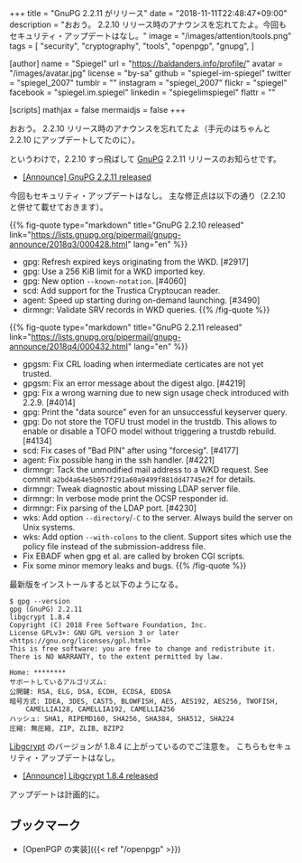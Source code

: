 +++
title = "GnuPG 2.2.11 がリリース"
date = "2018-11-11T22:48:47+09:00"
description = "おおう。 2.2.10 リリース時のアナウンスを忘れてたよ。今回もセキュリティ・アップデートはなし。"
image = "/images/attention/tools.png"
tags = [
  "security",
  "cryptography",
  "tools",
  "openpgp",
  "gnupg",
]

[author]
  name      = "Spiegel"
  url       = "https://baldanders.info/profile/"
  avatar    = "/images/avatar.jpg"
  license   = "by-sa"
  github    = "spiegel-im-spiegel"
  twitter   = "spiegel_2007"
  tumblr    = ""
  instagram = "spiegel_2007"
  flickr    = "spiegel"
  facebook  = "spiegel.im.spiegel"
  linkedin  = "spiegelimspiegel"
  flattr    = ""

[scripts]
  mathjax = false
  mermaidjs = false
+++

おおう。
2.2.10 リリース時のアナウンスを忘れてたよ（手元のはちゃんと 2.2.10 にアップデートしてたのに）。

というわけで，2.2.10 すっ飛ばして [GnuPG] 2.2.11 リリースのお知らせです。

- [[Announce] GnuPG 2.2.11 released](https://lists.gnupg.org/pipermail/gnupg-announce/2018q4/000432.html)

今回もセキュリティ・アップデートはなし。
主な修正点は以下の通り（2.2.10 と併せて載せておきます）。

{{% fig-quote type="markdown" title="GnuPG 2.2.10 released" link="https://lists.gnupg.org/pipermail/gnupg-announce/2018q3/000428.html" lang="en" %}}
- gpg: Refresh expired keys originating from the WKD.  [#2917]
- gpg: Use a 256 KiB limit for a WKD imported key.
- gpg: New option `--known-notation`.  [#4060]
- scd: Add support for the Trustica Cryptoucan reader.
- agent: Speed up starting during on-demand launching.  [#3490]
- dirmngr: Validate SRV records in WKD queries.
{{% /fig-quote %}}

{{% fig-quote type="markdown" title="GnuPG 2.2.11 released" link="https://lists.gnupg.org/pipermail/gnupg-announce/2018q4/000432.html" lang="en" %}}
* gpgsm: Fix CRL loading when intermediate certicates are not yet trusted.
* gpgsm: Fix an error message about the digest algo.  [#4219]
* gpg: Fix a wrong warning due to new sign usage check introduced with 2.2.9.  [#4014]
* gpg: Print the "data source" even for an unsuccessful keyserver query.
* gpg: Do not store the TOFU trust model in the trustdb.  This allows to enable or disable a TOFO model without triggering a trustdb rebuild.  [#4134]
* scd: Fix cases of "Bad PIN" after using "forcesig".  [#4177]
* agent: Fix possible hang in the ssh handler.  [#4221]
* dirmngr: Tack the unmodified mail address to a WKD request.  See commit `a2bd4a64e5b057f291a60a9499f881dd47745e2f` for details.
* dirmngr: Tweak diagnostic about missing LDAP server file.
* dirmngr: In verbose mode print the OCSP responder id.
* dirmngr: Fix parsing of the LDAP port.  [#4230]
* wks: Add option `--directory`/`-C` to the server.  Always build the server on Unix systems.
* wks: Add option `--with-colons` to the client.  Support sites which use the policy file instead of the submission-address file.
* Fix EBADF when gpg et al. are called by broken CGI scripts.
* Fix some minor memory leaks and bugs.
{{% /fig-quote %}}


最新版をインストールすると以下のようになる。

```text
$ gpg --version
gpg (GnuPG) 2.2.11
libgcrypt 1.8.4
Copyright (C) 2018 Free Software Foundation, Inc.
License GPLv3+: GNU GPL version 3 or later <https://gnu.org/licenses/gpl.html>
This is free software: you are free to change and redistribute it.
There is NO WARRANTY, to the extent permitted by law.

Home: ********
サポートしているアルゴリズム:
公開鍵: RSA, ELG, DSA, ECDH, ECDSA, EDDSA
暗号方式: IDEA, 3DES, CAST5, BLOWFISH, AES, AES192, AES256, TWOFISH,
    CAMELLIA128, CAMELLIA192, CAMELLIA256
ハッシュ: SHA1, RIPEMD160, SHA256, SHA384, SHA512, SHA224
圧縮: 無圧縮, ZIP, ZLIB, BZIP2
```

[Libgcrypt] のバージョンが 1.8.4 に上がっているのでご注意を。
こちらもセキュリティ・アップデートはなし。

- [[Announce] Libgcrypt 1.8.4 released](https://lists.gnupg.org/pipermail/gnupg-announce/2018q4/000431.html)

アップデートは計画的に。

## ブックマーク

- [OpenPGP の実装]({{< ref "/openpgp" >}})

[GnuPG]: https://gnupg.org/ "The GNU Privacy Guard"
[Libgcrypt]: https://gnupg.org/software/libgcrypt/
